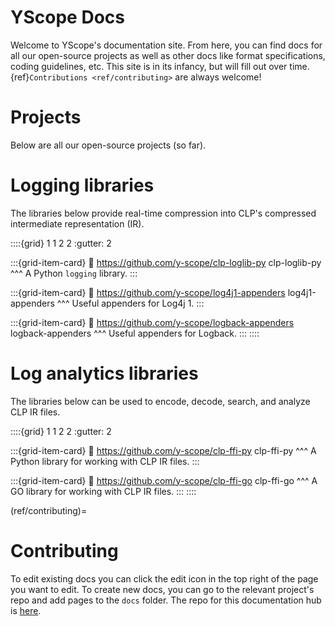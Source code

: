 # YScope Docs

Welcome to YScope's documentation site. From here, you can find docs for all our
open-source projects as well as other docs like format specifications, coding 
guidelines, etc. This site is in its infancy, but will fill out over time.
{ref}`Contributions <ref/contributing>` are always welcome!

# Projects

Below are all our open-source projects (so far).

# Logging libraries

The libraries below provide real-time compression into CLP's compressed intermediate representation
(IR).

::::{grid} 1 1 2 2
:gutter: 2

:::{grid-item-card}
:link: https://github.com/y-scope/clp-loglib-py
clp-loglib-py
^^^
A Python `logging` library.
:::

:::{grid-item-card}
:link: https://github.com/y-scope/log4j1-appenders
log4j1-appenders
^^^
Useful appenders for Log4j 1.
:::

:::{grid-item-card}
:link: https://github.com/y-scope/logback-appenders
logback-appenders
^^^
Useful appenders for Logback.
:::
::::

# Log analytics libraries

The libraries below can be used to encode, decode, search, and analyze CLP IR files.

::::{grid} 1 1 2 2
:gutter: 2

:::{grid-item-card}
:link: https://github.com/y-scope/clp-ffi-py
clp-ffi-py
^^^
A Python library for working with CLP IR files.
:::

:::{grid-item-card}
:link: https://github.com/y-scope/clp-ffi-go
clp-ffi-go
^^^
A GO library for working with CLP IR files.
:::
::::

(ref/contributing)=
# Contributing

To edit existing docs you can click the edit icon in the top right of the page
you want to edit. To create new docs, you can go to the relevant project's repo
and add pages to the `docs` folder. The repo for this documentation hub is
[here][yscope-docs]. 

[CLP]: https://github.com/y-scope/clp
[clp-ffi-java]: https://github.com/y-scope/clp-ffi-java
[log4j1-appenders]: https://github.com/y-scope/log4j1-appenders
[yscope-log-viewer]: https://github.com/y-scope/yscope-log-viewer
[yscope-docs]: https://github.com/y-scope/yscope-docs
